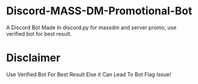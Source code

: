 # Discord-MASS-DM-Promotional-Bot
A Discord Bot Made In discord.py for massdm and server promo, use verified bot for best result.

# Disclaimer
Use Verified Bot For Best Result Else it Can Lead To Bot Flag Issue!
